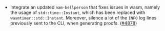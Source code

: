 - Integrate an updated `nam-bellperson` that fixes issues in wasm,
  namely the usage of `std::time::Instant`, which has been replaced
  with `wasmtimer::std::Instant`. Moreover, silence a lot of the
  `INFO` log lines previously sent to the CLI, when generating proofs.
  ([\#4878](https://github.com/namada-net/namada/pull/4878))